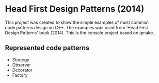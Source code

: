 # Head First Design Patterns (2014)

This project was created to show the simple examples of most common code patterns design on C++. The examples was used from 'Head First Design Patterns' book (2014). This is the console project based on qmake.

## Represented code patterns 

* Strategy
* Observer
* Decorator
* Factory

